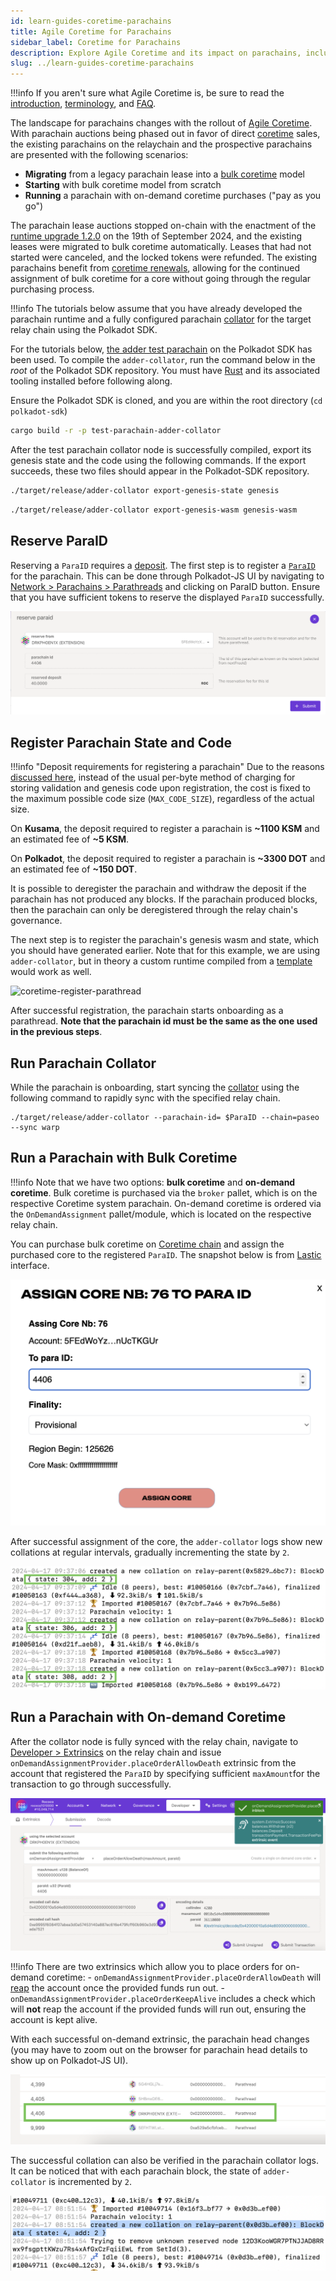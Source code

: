 ```yaml
---
id: learn-guides-coretime-parachains
title: Agile Coretime for Parachains
sidebar_label: Coretime for Parachains
description: Explore Agile Coretime and its impact on parachains, including bulk and on-demand coretime models.
slug: ../learn-guides-coretime-parachains
---
```


!!!info
    If you aren't sure what Agile Coretime is, be sure to read the [introduction](./learn-agile-coretime.md), [terminology](./learn-agile-coretime.md#agile-coretime-terminology), and [FAQ](./learn-agile-coretime.md#agile-coretime-faq).

The landscape for parachains changes with the rollout of
[Agile Coretime](./learn-agile-coretime.md). With parachain auctions being phased out in favor of direct [coretime](./learn-agile-coretime.md#coretime) sales, the
existing parachains on the relaychain and the prospective parachains are presented with the
following scenarios:

- **Migrating** from a legacy parachain lease into a
  [bulk coretime](./learn-agile-coretime.md#bulk-coretime) model
- **Starting** with bulk coretime model from scratch
- **Running** a parachain with on-demand coretime purchases ("pay as you go")

The parachain lease auctions stopped on-chain with the enactment of the
[runtime upgrade 1.2.0](https://github.com/polkadot-fellows/runtimes/releases/tag/v1.2.0) on the
19th of September 2024, and the existing leases were migrated to bulk coretime automatically. Leases
that had not started were canceled, and the locked tokens were refunded. The existing parachains
benefit from [coretime renewals](https://docs.lastic.xyz/coretime/renewals.html), allowing for the
continued assignment of bulk coretime for a core without going through the regular purchasing
process.

!!!info
    The tutorials below assume that you have already developed the parachain runtime and a fully configured parachain [collator](./learn-collator.md) for the target relay chain using the Polkadot SDK.

For the tutorials below,
[the adder test parachain](https://github.com/paritytech/polkadot-sdk/tree/6f3d890ed35bfdee3e3f7d59018345635a62d1cd/polkadot/parachain/test-parachains/adder)
on the Polkadot SDK has been used. To compile the `adder-collator`, run the command below in the
_root_ of the Polkadot SDK repository. You must have [Rust](https://www.rust-lang.org/tools/install)
and its associated tooling installed before following along.

Ensure the Polkadot SDK is cloned, and you are within the root directory (`cd polkadot-sdk`)

```sh
cargo build -r -p test-parachain-adder-collator
```

After the test parachain collator node is successfully compiled, export its genesis state and the
code using the following commands. If the export succeeds, these two files should appear in the
Polkadot-SDK repository.

```sh
./target/release/adder-collator export-genesis-state genesis
```

```sh
./target/release/adder-collator export-genesis-wasm genesis-wasm
```

## Reserve ParaID

Reserving a `ParaID` requires a
[deposit](../general/chain-state-values.md). The first step is to
register a [`ParaID`](../general/glossary.md#paraid) for the parachain. This can be done through
Polkadot-JS UI by navigating to
[Network > Parachains > Parathreads](https://polkadot.js.org/apps/#/parachains/parathreads) and
clicking on ParaID button. Ensure that you have sufficient tokens to reserve the displayed `ParaID`
successfully.

![coretime-reserve-paraID](../assets/coretime/coretime-reserve-paraID.png)

## Register Parachain State and Code

!!!info "Deposit requirements for registering a parachain"
    Due to the reasons [discussed here](https://github.com/paritytech/polkadot-sdk/pull/2372), instead of the usual per-byte method of charging for storing validation and genesis code upon registration, the cost is fixed to the maximum possible code size (`MAX_CODE_SIZE`), regardless of the actual size.

On **Kusama**, the deposit required to register a parachain is **~1100 KSM** and an estimated fee of
**~5 KSM**.

On **Polkadot**, the deposit required to register a parachain is **~3300 DOT** and an estimated fee
of **~150 DOT**.

It is possible to deregister the parachain and withdraw the deposit if the parachain has not
produced any blocks. If the parachain produced blocks, then the parachain can only be deregistered
through the relay chain's governance.

The next step is to register the parachain's genesis wasm and state, which you should have generated
earlier. Note that for this example, we are using `adder-collator`, but in theory a custom runtime
compiled from a
[template](https://github.com/paritytech/polkadot-sdk/tree/88a2f360238787bf5256cfdd14b40c08f519b38e/templates/parachain)
would work as well.

<!-- prettier-ignore -->
<!-- !!!info
    Registering the genesis state and WASM code of the parachain requires a [deposit](../general/chain-state-values.md#genesis-state-registration-deposit) that is computed based on the size (a deposit is paid per byte uploaded).

<!-- The deposit used for registering `ParaID` is already counted in for this deposit, the total deposit requirement for registering `ParaID`, state and code for `adder-collator` is around 46 KSM on Kusama and 116 DOT on Polkadot. -->

![coretime-register-parathread](../assets/coretime/Register-Parachain.png)

After successful registration, the parachain starts onboarding as a parathread. **Note that the parachain id must be the same as the one used in the previous steps**.

## Run Parachain Collator

While the parachain is onboarding, start syncing the [collator](./learn-collator.md) using the
following command to rapidly sync with the specified relay chain.

```
./target/release/adder-collator --parachain-id= $ParaID --chain=paseo --sync warp
```

## Run a Parachain with Bulk Coretime

!!!info
    Note that we have two options: **bulk coretime** and **on-demand coretime**. Bulk coretime is purchased via the `broker` pallet, which is on the respective Coretime system parachain. On-demand coretime is ordered via the `OnDemandAssignment` pallet/module, which is located on the respective relay chain.

You can purchase bulk coretime on [Coretime chain](./learn-guides-coretime-marketplaces.md) and
assign the purchased core to the registered `ParaID`. The snapshot below is from
[Lastic](https://test.lastic.xyz/) interface.

![coretime-bulk-assign-lastic](../assets/coretime/lastic-assign-core.png)

After successful assignment of the core, the `adder-collator` logs show new collations at regular
intervals, gradually incrementing the state by `2`.

![coretime-collation-bulk](../assets/coretime/coretime-collation-bulk.png)

## Run a Parachain with On-demand Coretime

After the collator node is fully synced with the relay chain, navigate to
[Developer > Extrinsics](https://polkadot.js.org/apps/#/extrinsics) on the relay chain and issue
`onDemandAssignmentProvider.placeOrderAllowDeath` extrinsic from the account that registered the
`ParaID` by specifying sufficient `maxAmount`for the transaction to go through successfully.

![coretime-ondemand-assignment](../assets/coretime/coretime-on-demand-assignment.png)

!!!info 
    There are two extrinsics which allow you to place orders for on-demand coretime:
    - `onDemandAssignmentProvider.placeOrderAllowDeath` will [reap](./learn-accounts.md#existential-deposit-and-reaping) the account once the provided funds run out.
    - `onDemandAssignmentProvider.placeOrderKeepAlive` includes a check which will **not** reap the account if the provided funds will run out, ensuring the account is kept alive.

With each successful on-demand extrinsic, the parachain head changes (you may have to zoom out on
the browser for parachain head details to show up on Polkadot-JS UI).

![coretime-ondemand-parahead](../assets/coretime/coretime-on-demand-parahead.png)

The successful collation can also be verified in the parachain collator logs. It can be noticed that
with each parachain block, the state of `adder-collator` is incremented by `2`.

![coretime-new-collation](../assets/coretime/coretime-create-new-collation.png)
